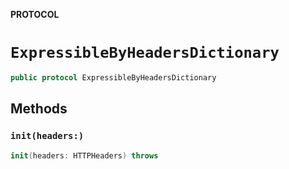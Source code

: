 **PROTOCOL**

# `ExpressibleByHeadersDictionary`

```swift
public protocol ExpressibleByHeadersDictionary
```

## Methods
### `init(headers:)`

```swift
init(headers: HTTPHeaders) throws
```
